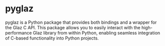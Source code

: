 # pyglaz
pyglaz is a Python package that provides both bindings and a wrapper for the Glaz C API. This package allows you to easily interact with the high-performance Glaz library from within Python, enabling seamless integration of C-based functionality into Python projects.
